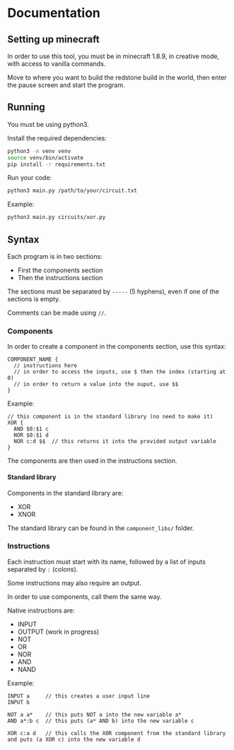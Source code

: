 # Documentation

## Setting up minecraft

In order to use this tool, you must be in minecraft 1.8.9, in creative mode, with access to vanilla commands.

Move to where you want to build the redstone build in the world, then enter the pause screen and start the program.

## Running

You must be using python3.

Install the required dependencies:

```sh
python3 -m venv venv
source venv/bin/activate
pip install -r requirements.txt
```

Run your code:

```sh
python3 main.py /path/to/your/circuit.txt
```

Example:

```sh
python3 main.py circuits/xor.py
```

## Syntax

Each program is in two sections:
- First the components section
- Then the instructions section

The sections must be separated by `-----` (5 hyphens), even if one of the sections is empty.

Comments can be made using `//`.

### Components

In order to create a component in the components section, use this syntax:

```
COMPONENT_NAME {
  // instructions here
  // in order to access the inputs, use $ then the index (starting at 0)
  // in order to return a value into the ouput, use $$
}
```

Example:

```
// this component is in the standard library (no need to make it)
XOR {
  AND $0:$1 c
  NOR $0:$1 d
  NOR c:d $$  // this returns it into the provided output variable
}
```

The components are then used in the instructions section.

#### Standard library

Components in the standard library are:
- XOR
- XNOR

The standard library can be found in the `component_libs/` folder.

### Instructions

Each instruction must start with its name, followed by a list of inputs separated by `:` (colons).

Some instructions may also require an output.

In order to use components, call them the same way.

Native instructions are:
- INPUT
- OUTPUT (work in progress)
- NOT 
- OR
- NOR
- AND
- NAND

Example:

```
INPUT a     // this creates a user input line
INPUT b

NOT a a*    // this puts NOT a into the new variable a*
AND a*:b c  // this puts (a* AND b) into the new variable c

XOR c:a d   // this calls the XOR component from the standard library and puts (a XOR c) into the new variable d
```
